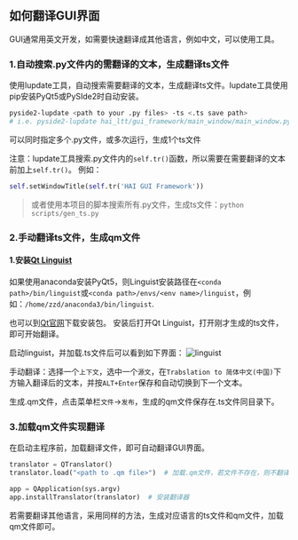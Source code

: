 


## 如何翻译GUI界面

GUI通常用英文开发，如需要快速翻译成其他语言，例如中文，可以使用工具。

### 1.自动搜索.py文件内的需翻译的文本，生成翻译ts文件

使用lupdate工具，自动搜索需要翻译的文本，生成翻译ts文件。lupdate工具使用pip安装PyQt5或PySIde2时自动安装。

```bash
pyside2-lupdate <path to your .py files> -ts <.ts save path>
# i.e. pyside2-lupdate hai_ltt/gui_framework/main_window/main_window.py -ts hai_ltt/gui_framework/translate/translate_zh_CN.ts
```
可以同时指定多个.py文件，或多次运行，生成1个ts文件

注意：lupdate工具搜索.py文件内的`self.tr()`函数，所以需要在需要翻译的文本前加上`self.tr()`。
例如：
```python
self.setWindowTitle(self.tr('HAI GUI Framework'))
```

>或者使用本项目的脚本搜索所有.py文件，生成ts文件：`python scripts/gen_ts.py`

### 2.手动翻译ts文件，生成qm文件

#### 1.安装[Qt Linguist](https://doc.qt.io/qt-5/qtlinguist-index.html)

如果使用anaconda安装PyQt5，则Linguist安装路径在`<conda path>/bin/linguist`或`<conda path>/envs/<env name>/linguist`，例如：`/home/zzd/anaconda3/bin/linguist`.

也可以到[Qt官网](https://www.qt.io/download)下载安装包。
安装后打开Qt Linguist，打开刚才生成的ts文件，即可开始翻译。

启动linguist，并加载.ts文件后可以看到如下界面：
![linguist](https://zhangzhengde0225.github.io/images/blog/linguist.png)

手动翻译：选择一个`上下文`，选中一个`源文`，在`Trabslation to 简体中文(中国)`下方输入翻译后的文本，并按`ALT+Enter`保存和自动切换到下一个文本。

生成.qm文件，点击菜单栏`文件`->`发布`，生成的qm文件保存在.ts文件同目录下。

### 3.加载qm文件实现翻译

在启动主程序前，加载翻译文件，即可自动翻译GUI界面。
```python
translator = QTranslator()
translator.load("<path to .qm file>")  # 加载.qm文件，若文件不存在，则不翻译

app = QApplication(sys.argv)
app.installTranslator(translator)  # 安装翻译器
```

若需要翻译其他语言，采用同样的方法，生成对应语言的ts文件和qm文件，加载qm文件即可。


